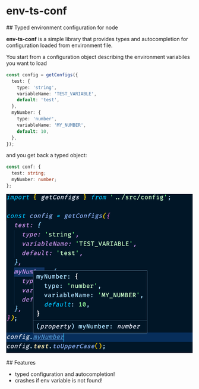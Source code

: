 # env-ts-conf

## Typed environment configuration for node

**env-ts-conf** is a simple library that provides types and autocompletion for configuration loaded from environment file.

You start from a configuration object describing the environment variabiles you want to load

```ts
const config = getConfigs({
  test: {
    type: 'string',
    variableName: 'TEST_VARIABLE',
    default: 'test',
  },
  myNumber: {
    type: 'number',
    variableName: 'MY_NUMBER',
    default: 10,
  },
});
```

and you get back a typed object:

```ts
const conf: {
  test: string;
  myNumber: number;
};
```

![Example image](./img.png)

## Features

- typed configuration and autocompletion!
- crashes if env variable is not found!
